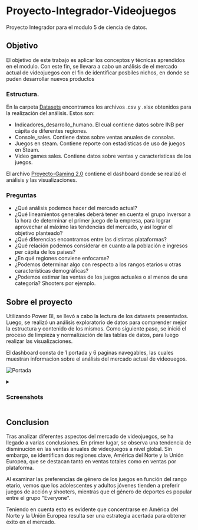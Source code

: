 # Proyecto-Integrador-Videojuegos
Proyecto Integrador para el modulo 5 de ciencia de datos.


## Objetivo

El objetivo de este trabajo es aplicar los conceptos y técnicas aprendidos en el modulo. Con este fin, se llevara a cabo un análisis de el mercado actual de videojuegos con el fin de identificar posbiles nichos, en donde se puden desarrollar nuevos productos

### Estructura.

En la carpeta [Datasets](https://github.com/pablongrs/Proyecto-Integrador-Videojuegos/tree/main/Datasets) encontramos los archivos .csv y .xlsx obtenidos para la realización del análisis. Estos son:
- Indicadores_desarrollo_humano. El cual contiene datos sobre INB per cápita de diferentes regiones.
- Console_sales. Contiene datos sobre ventas anuales de consolas.
- Juegos en steam. Contiene reporte con estadísticas de uso de juegos en Steam.
- Video games sales. Contiene datos sobre ventas y caracteristicas de los juegos.

El archivo [Proyecto-Gaming 2.0](https://github.com/pablongrs/Proyecto-Integrador-Videojuegos/blob/main/Proyecto-Gaming%202.0.pbix) contiene el dashboard donde se realizó el análisis y las visualizaciones.

### Preguntas

- ¿Qué análisis podemos hacer del mercado actual?
- ¿Qué lineamientos generales deberá tener en cuenta el grupo inversor a la hora de determinar el primer juego de la empresa, para lograr aprovechar al máximo las tendencias del mercado, y así lograr el objetivo planteado?
- ¿Qué diferencias encontramos entre las distintas plataformas?
- ¿Qué relación podemos considerar en cuanto a la población e ingresos per cápita de los países?
- ¿En qué regiones conviene enfocarse?
- ¿Podemos determinar algo con respecto a los rangos etarios u otras características demográficas?
- ¿Podemos estimar las ventas de los juegos actuales o al menos de una categoría? Shooters por ejemplo.

## Sobre el proyecto

Utilizando Power BI, se llevó a cabo la lectura de los datasets presentados. Luego, se realizó un análisis exploratorio de datos para comprender mejor la estructura y contenido de los mismos. Como siguiente paso, se inició el proceso de limpieza y normalización de las tablas de datos, para luego realizar las visualizaciones.

El dashboard consta de 1 portada y 6 paginas navegables, las cuales muestran informacion sobre el análisis del mercado actual de videouegos.

![Portada](https://github.com/pablongrs/Proyecto-Integrador-Videojuegos/blob/main/portada.jpg)

<details>
<summary>  <h3> Screenshots </h3> </summary>
<br>

<img src="https://github.com/pablongrs/Proyecto-Integrador-Videojuegos/blob/main/img/Pregunta%201.jpg" alt="Pregunta 1">
  <br>
  <img src="https://github.com/pablongrs/Proyecto-Integrador-Videojuegos/blob/main/img/Pregunta%202.jpg" alt="Pregunta 2">
  <br>
  <img src="https://github.com/pablongrs/Proyecto-Integrador-Videojuegos/blob/main/img/Pregunt%203.jpg" alt="Pregunta 3">
  <br>
  <img src="https://github.com/pablongrs/Proyecto-Integrador-Videojuegos/blob/main/img/Pregunta%204.jpg" alt="Pregunta 4">
  <br>
  <img src="https://github.com/pablongrs/Proyecto-Integrador-Videojuegos/blob/main/img/Pregunta%205.jpg" alt="Pregunta 5">
  <br>
  <img src="https://github.com/pablongrs/Proyecto-Integrador-Videojuegos/blob/main/img/Pregunta%206.jpg" alt="Pregunta 6">
</details>

## Conclusion

Tras analizar diferentes aspectos del mercado de videojuegos, se ha llegado a varias conclusiones. En primer lugar, se observa una tendencia de disminución en las ventas anuales de videojuegos a nivel global. Sin embargo, se identifican dos regiones clave, América del Norte y la Unión Europea, que se destacan tanto en ventas totales como en ventas por plataforma.

Al examinar las preferencias de género de los juegos en función del rango etario, vemos que los adolescentes y adultos jóvenes tienden a preferir juegos de acción y shooters, mientras que el género de deportes es popular entre el grupo "Everyone".

Teniendo en cuenta esto es evidente que concentrarse en América del Norte y la Unión Europea resulta ser una estrategia acertada para obtener éxito en el mercado.
